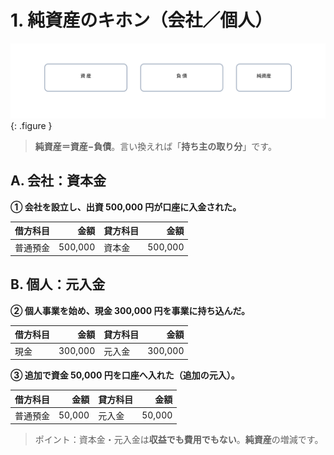 # 1. 純資産のキホン（会社／個人）

![純資産のイメージ](../assets/img/ch11/equity_bookvalue.svg){: .figure }

> **純資産＝資産−負債**。言い換えれば「**持ち主の取り分**」です。

## A. 会社：資本金

**① 会社を設立し、出資 500,000 円が口座に入金された。**

| 借方科目 |    金額 | 貸方科目 |    金額 |
| -------- | ------: | -------- | ------: |
| 普通預金 | 500,000 | 資本金   | 500,000 |

## B. 個人：元入金

**② 個人事業を始め、現金 300,000 円を事業に持ち込んだ。**

| 借方科目 |    金額 | 貸方科目 |    金額 |
| -------- | ------: | -------- | ------: |
| 現金     | 300,000 | 元入金   | 300,000 |

**③ 追加で資金 50,000 円を口座へ入れた（追加の元入）。**

| 借方科目 |   金額 | 貸方科目 |   金額 |
| -------- | -----: | -------- | -----: |
| 普通預金 | 50,000 | 元入金   | 50,000 |

> ポイント：資本金・元入金は<strong>収益でも費用でもない</strong>。**純資産**の増減です。
